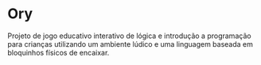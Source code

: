 # Ory
Projeto de jogo educativo interativo de lógica e introdução a programação para crianças utilizando um ambiente lúdico e uma linguagem baseada em bloquinhos físicos de encaixar.

